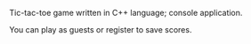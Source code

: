 Tic-tac-toe game written in C++ language; console application.

You can play as guests or register to save scores.
